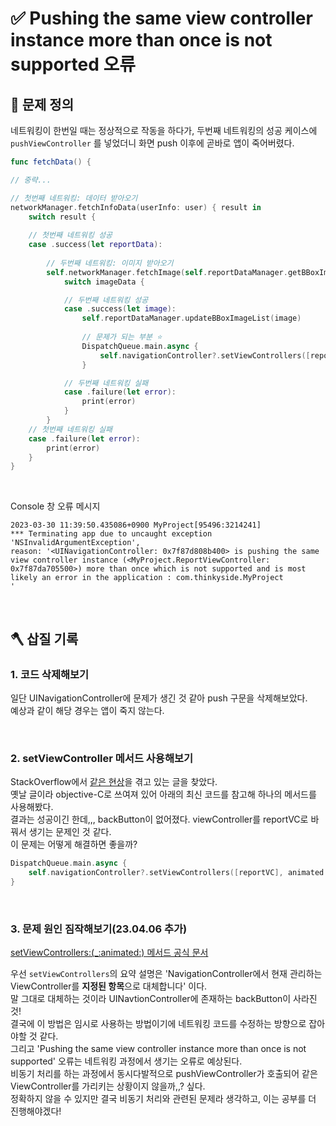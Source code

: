 # ✅ Pushing the same view controller instance more than once is not supported 오류

## 🤔 문제 정의
네트워킹이 한번일 때는 정상적으로 작동을 하다가, 두번째 네트워킹의 성공 케이스에   
`pushViewController` 를 넣었더니 화면 push 이후에 곧바로 앱이 죽어버렸다.   

~~~swift
func fetchData() {

// 중략...

// 첫번째 네트워킹: 데이터 받아오기    
networkManager.fetchInfoData(userInfo: user) { result in
    switch result {
    
    // 첫번째 네트워킹 성공
    case .success(let reportData):
        
        // 두번째 네트워킹: 이미지 받아오기
        self.networkManager.fetchImage(self.reportDataManager.getBBoxImagePath()) { imageData in
            switch imageData {

            // 두번째 네트워킹 성공    
            case .success(let image):
                self.reportDataManager.updateBBoxImageList(image)
                
                // 문제가 되는 부분 ⭐️
                DispatchQueue.main.async {
                    self.navigationController?.setViewControllers([reportVC], animated: true)
                }

            // 두번째 네트워킹 실패    
            case .failure(let error):
                print(error)
            }
        }
    // 첫번째 네트워킹 실패    
    case .failure(let error):
        print(error)
    }
}
~~~
<br>

Console 창 오류 메시지

~~~
2023-03-30 11:39:50.435086+0900 MyProject[95496:3214241] 
*** Terminating app due to uncaught exception 'NSInvalidArgumentException',
reason: '<UINavigationController: 0x7f87d808b400> is pushing the same view controller instance (<MyProject.ReportViewController: 0x7f87da705500>) more than once which is not supported and is most likely an error in the application : com.thinkyside.MyProject
'
~~~

<br>

## 🪓 삽질 기록

### 1. 코드 삭제해보기
일단 UINavigationController에 문제가 생긴 것 같아 push 구문을 삭제해보았다.   
예상과 같이 해당 경우는 앱이 죽지 않는다.

<br>

### 2. setViewController 메서드 사용해보기
StackOverflow에서 [같은 현상](https://stackoverflow.com/questions/7083124/pushing-the-same-view-controller-instance-more-than-once-is-not-supported-exce)을 겪고 있는 글을 찾았다.   
옛날 글이라 objective-C로 쓰여져 있어 아래의 최신 코드를 참고해 하나의 메서드를 사용해봤다.   
결과는 성공이긴 한데,,, backButton이 없어졌다. viewController를 reportVC로 바꿔서 생기는 문제인 것 같다.   
이 문제는 어떻게 해결하면 좋을까?

~~~swift
DispatchQueue.main.async {
    self.navigationController?.setViewControllers([reportVC], animated: true)
}
~~~

<br>

### 3. 문제 원인 짐작해보기(23.04.06 추가)
[setViewControllers:(_:animated:) 메서드 공식 문서](https://developer.apple.com/documentation/uikit/uinavigationcontroller/1621861-setviewcontrollers)   

우선 `setViewControllers`의 요약 설명은 'NavigationController에서 현재 관리하는 ViewController를 **지정된 항목**으로 대체합니다' 이다.    
말 그대로 대체하는 것이라 UINavtionController에 존재하는 backButton이 사라진 것!   
결국에 이 방법은 임시로 사용하는 방법이기에 네트워킹 코드를 수정하는 방향으로 잡아야할 것 같다.   
그리고 'Pushing the same view controller instance more than once is not supported' 오류는 네트워킹 과정에서 생기는 오류로 예상된다.   
비동기 처리를 하는 과정에서 동시다발적으로 pushViewController가 호출되어 같은 ViewController를 가리키는 상황이지 않을까,,? 싶다.   
정확하지 않을 수 있지만 결국 비동기 처리와 관련된 문제라 생각하고, 이는 공부를 더 진행해야겠다!   